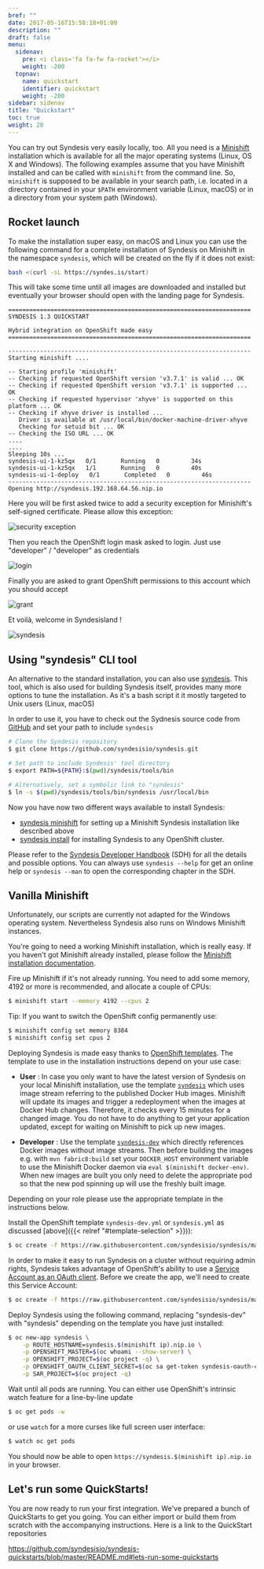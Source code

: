 ```yaml
---
bref: ""
date: 2017-05-16T15:58:18+01:00
description: ""
draft: false
menu:
  sidenav:
    pre: <i class='fa fa-fw fa-rocket'></i>
    weight: -200
  topnav:
    name: quickstart
    identifier: quickstart
    weight: -200
sidebar: sidenav
title: "Quickstart"
toc: true
weight: 20
---
```


You can try out Syndesis very easily locally, too.
All you need is a [Minishift](https://www.openshift.org/minishift/) installation which is available for all the  major operating systems (Linux, OS X and Windows).
The following examples assume that you have Minishift installed and can be called with `minishift` from the command line. So, `minishift` is supposed to be available in your search path, i.e. located in a directory contained in your `$PATH` environment variable (Linux, macOS) or in a directory from your system path (Windows).

## Rocket launch

To make the installation super easy, on macOS and Linux you can use the following command for a complete installation of Syndesis on Minishift in the namespace `syndesis`, which will be created on the fly if it does not exist:

```bash
bash <(curl -sL https://syndes.is/start)
```

This will take some time until all images are downloaded and installed but eventually your browser should open with the landing page for Syndesis.

```
=====================================================================
SYNDESIS 1.3 QUICKSTART

Hybrid integration on OpenShift made easy
=====================================================================

---------------------------------------------------------------------
Starting minishift ....

-- Starting profile 'minishift'
-- Checking if requested OpenShift version 'v3.7.1' is valid ... OK
-- Checking if requested OpenShift version 'v3.7.1' is supported ... OK
-- Checking if requested hypervisor 'xhyve' is supported on this platform ... OK
-- Checking if xhyve driver is installed ...
   Driver is available at /usr/local/bin/docker-machine-driver-xhyve
   Checking for setuid bit ... OK
-- Checking the ISO URL ... OK
....
....
Sleeping 10s ...
syndesis-ui-1-kz5qx   0/1       Running   0         34s
syndesis-ui-1-kz5qx   1/1       Running   0         40s
syndesis-ui-1-deploy   0/1       Completed   0         46s
---------------------------------------------------------------------
Opening http://syndesis.192.168.64.56.nip.io
```

Here you will be first asked twice to add a security exception for Minishift's self-signed certificate. Please allow this exception:

![security exception](https://syndesis.io/images/security_exception.png)

Then you reach the OpenShift login mask asked to login. Just use "developer" / "developer" as credentials

![login](https://syndesis.io/images/login.png)

Finally you are asked to grant OpenShift permissions to this account which you should accept

![grant](https://syndesis.io/images/grant.png)

Et voilà, welcome in Syndesisland !

![syndesis](https://syndesis.io/images/landing_page.png)


## Using "syndesis" CLI tool

An alternative to the standard installation, you can also use [syndesis](https://doc.syndesis.io/#syndesis).
This tool, which is also used for building Syndesis itself, provides many more options to tune the installation.
As it's a bash script it it mostly targeted to Unix users (Linux, macOS)

In order to use it, you have to check out the Sydnesis source code from [GitHub](https://github.com/syndesisio/syndesis) and set your path to include `syndesis`

```bash
# Clone the Syndesis repository
$ git clone https://github.com/syndesisio/syndesis.git

# Set path to include Syndesis' tool directory
$ export PATH=${PATH}:$(pwd)/syndesis/tools/bin

# Alternatively, set a symbolic link to "syndesis"
$ ln -s $(pwd)/syndesis/tools/bin/syndesis /usr/local/bin
```

Now you have now two different ways available to install Syndesis:

* [syndesis minishift](https://doc.syndesis.io/#syndesis-minishift) for setting up a Minishift Syndesis installation like described above
* [syndesis install](https://doc.syndesis.io/#syndesis-install) for installing Syndesis to any OpenShift cluster.

Please refer to the [Syndesis Developer Handbook](https://doc.syndesis.io/#syndesis) (SDH) for all the details and possible options. You can always use `syndesis --help` for get an online help or `syndesis --man` to open the corresponding chapter in the SDH.

## Vanilla Minishift

Unfortunately, our scripts are currently not adapted for the Windows operating system.
Nevertheless Syndesis also runs on Windows Minishift instances.

You're going to need a working Minishift installation, which is really easy. If you haven't got Minishift already installed, please follow the [Minishift installation documentation](https://docs.openshift.org/latest/minishift/getting-started/installing.html).

Fire up Minishift if it's not already running. You need to add some memory, 4192 or more is recommended, and allocate a couple of CPUs:

```bash
$ minishift start --memory 4192 --cpus 2
```

Tip: If you want to switch the OpenShift config permanently use:

```bash
$ minishift config set memory 8384
$ minishift config set cpus 2
```

Deploying Syndesis is made easy thanks to [OpenShift templates](https://docs.openshift.org/latest/dev_guide/templates.html). The template to use in the installation instructions depend on your use case:

* **User** : In case you only want to have the latest version of Syndesis on your local Minishift installation, use the template [`syndesis`](https://raw.githubusercontent.com/syndesisio/syndesis/master/app/deploy/syndesis.yml) which uses image stream referring to the published Docker Hub images. Minishift will update its images and trigger a redeployment when the images at Docker Hub changes. Therefore, it checks every 15 minutes for a changed image. You do not have to do anything to get your application updated, except for waiting on Minishift to pick up new images.

* **Developer** : Use the template [`syndesis-dev`](https://raw.githubusercontent.com/syndesisio/syndesis/master/install/syndesis-dev.yml) which directly references Docker images without image streams. Then before building the images e.g. with `mvn fabric8:build` set your `DOCKER_HOST` environment variable to use the Minishift Docker daemon via `eval $(minishift docker-env)`. When new images are built you only need to delete the appropriate pod so that the new pod spinning up will use the freshly built image.

Depending on your role please use the appropriate template in the instructions below.

Install the OpenShift template `syndesis-dev.yml` or `syndesis.yml` as discussed [above]({{< relref "#template-selection" >}})):

```bash
$ oc create -f https://raw.githubusercontent.com/syndesisio/syndesis/master/install/syndesis.yml
```

In order to make it easy to run Syndesis on a cluster without requiring admin rights, Syndesis takes advantage of OpenShift's ability to use a [Service Account as an OAuth client](https://docs.openshift.org/latest/architecture/additional_concepts/authentication.html#service-accounts-as-oauth-clients). Before we create the app, we'll need to create this Service Account:

```bash
$ oc create -f https://raw.githubusercontent.com/syndesisio/syndesis/master/install/support/serviceaccount-as-oauthclient-restricted.yml
```

Deploy Syndesis using the following command, replacing "syndesis-dev" with "syndesis" depending on the template
you have just installed:

```bash
$ oc new-app syndesis \
    -p ROUTE_HOSTNAME=syndesis.$(minishift ip).nip.io \
    -p OPENSHIFT_MASTER=$(oc whoami --show-server) \
    -p OPENSHIFT_PROJECT=$(oc project -q) \
    -p OPENSHIFT_OAUTH_CLIENT_SECRET=$(oc sa get-token syndesis-oauth-client) \
    -p SAR_PROJECT=$(oc project -q)
```

Wait until all pods are running. You can either use OpenShift's intrinsic watch feature for a line-by-line update

```bash
$ oc get pods -w
```

or use `watch` for a more curses like full screen user interface:

```bash
$ watch oc get pods
```

You should now be able to open `https://syndesis.$(minishift ip).nip.io` in your browser.

## Let's run some QuickStarts!

You are now ready to run your first integration. We've prepared a bunch of QuickStarts to get you going. You can either import or build them from scratch with the accompanying instructions. Here is a link to the QuickStart repositories

https://github.com/syndesisio/syndesis-quickstarts/blob/master/README.md#lets-run-some-quickstarts
